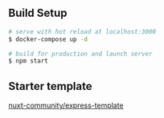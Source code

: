 ## Build Setup

``` bash
# serve with hot reload at localhost:3000
$ docker-compose up -d

# build for production and launch server
$ npm start
```

## Starter template
[nuxt-community/express-template](https://github.com/nuxt-community/express-template)
